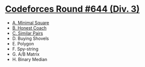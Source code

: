 # [Codeforces Round #644 (Div. 3)](https://codeforces.com/contest/1360)

- [A. Minimal Square](https://github.com/wingkwong/codeforces/blob/master/contests/1360/A.cpp)
- [B. Honest Coach](https://github.com/wingkwong/codeforces/blob/master/contests/1360/B.cpp)
- [C. Similar Pairs](https://github.com/wingkwong/codeforces/blob/master/contests/1360/C.cpp)
- D. Buying Shovels
- E. Polygon
- F. Spy-string
- G. A/B Matrix
- H. Binary Median

